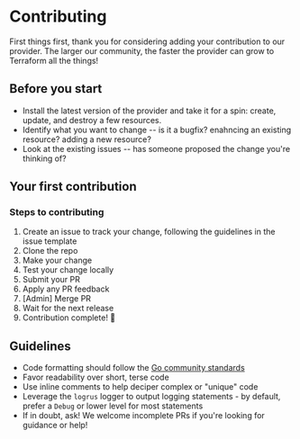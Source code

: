 # Contributing

First things first, thank you for considering adding your contribution to our provider. The larger our community, the faster the provider can grow to Terraform all the things!

## Before you start

- Install the latest version of the provider and take it for a spin: create, update, and destroy a few resources.
- Identify what you want to change -- is it a bugfix? enahncing an existing resource? adding a new resource?
- Look at the existing issues -- has someone proposed the change you're thinking of?

## Your first contribution

### Steps to contributing

1. Create an issue to track your change, following the guidelines in the issue template
2. Clone the repo
3. Make your change
4. Test your change locally
5. Submit your PR
6. Apply any PR feedback
7. [Admin] Merge PR
8. Wait for the next release
9. Contribution complete! :tada:

## Guidelines

- Code formatting should follow the [Go community standards](https://github.com/golang/go/wiki/CodeReviewComments)
- Favor readability over short, terse code
- Use inline comments to help deciper complex or "unique" code
- Leverage the `logrus` logger to output logging statements - by default, prefer a `Debug` or lower level for most statements
- If in doubt, ask! We welcome incomplete PRs if you're looking for guidance or help!
